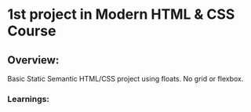 # 1st project in Modern HTML &amp; CSS Course

## Overview:
Basic Static Semantic HTML/CSS project using floats. No grid or flexbox. 

### Learnings: 

